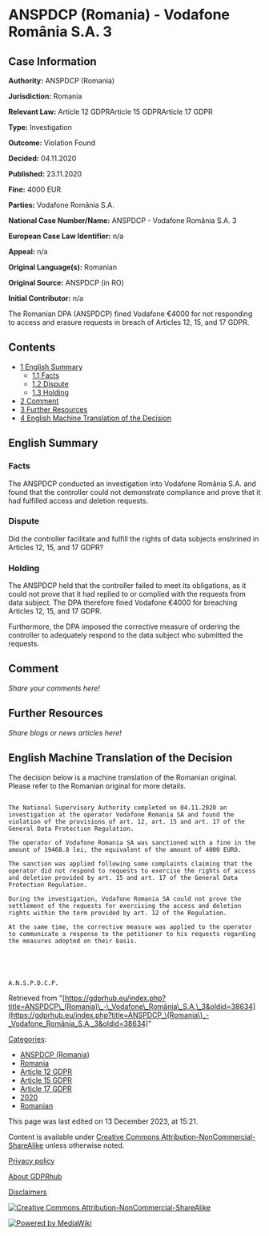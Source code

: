 # ANSPDCP (Romania) - Vodafone România S.A. 3

## Case Information

**Authority:** ANSPDCP (Romania)

**Jurisdiction:** Romania

**Relevant Law:** Article 12 GDPRArticle 15 GDPRArticle 17 GDPR

**Type:** Investigation

**Outcome:** Violation Found

**Decided:** 04.11.2020

**Published:** 23.11.2020

**Fine:** 4000 EUR

**Parties:** Vodafone România S.A.

**National Case Number/Name:** ANSPDCP - Vodafone România S.A. 3

**European Case Law Identifier:** n/a

**Appeal:** n/a

**Original Language(s):** Romanian

**Original Source:** ANSPDCP (in RO)

**Initial Contributor:** n/a

The Romanian DPA (ANSPDCP) fined Vodafone €4000 for not responding to access and erasure requests in breach of Articles 12, 15, and 17 GDPR.

## Contents

*   [1 English Summary](#English_Summary)
    *   [1.1 Facts](#Facts)
    *   [1.2 Dispute](#Dispute)
    *   [1.3 Holding](#Holding)
*   [2 Comment](#Comment)
*   [3 Further Resources](#Further_Resources)
*   [4 English Machine Translation of the Decision](#English_Machine_Translation_of_the_Decision)

## English Summary

### Facts

The ANSPDCP conducted an investigation into Vodafone România S.A. and found that the controller could not demonstrate compliance and prove that it had fulfilled access and deletion requests.

### Dispute

Did the controller facilitate and fulfill the rights of data subjects enshrined in Articles 12, 15, and 17 GDPR?

### Holding

The ANSPDCP held that the controller failed to meet its obligations, as it could not prove that it had replied to or complied with the requests from data subject. The DPA therefore fined Vodafone €4000 for breaching Articles 12, 15, and 17 GDPR.

Furthermore, the DPA imposed the corrective measure of ordering the controller to adequately respond to the data subject who submitted the requests.

## Comment

_Share your comments here!_

## Further Resources

_Share blogs or news articles here!_

## English Machine Translation of the Decision

The decision below is a machine translation of the Romanian original. Please refer to the Romanian original for more details.

```
	
The National Supervisory Authority completed on 04.11.2020 an investigation at the operator Vodafone Romania SA and found the violation of the provisions of art. 12, art. 15 and art. 17 of the General Data Protection Regulation.

The operator of Vodafone Romania SA was sanctioned with a fine in the amount of 19468.8 lei, the equivalent of the amount of 4000 EURO.

The sanction was applied following some complaints claiming that the operator did not respond to requests to exercise the rights of access and deletion provided by art. 15 and art. 17 of the General Data Protection Regulation.

During the investigation, Vodafone Romania SA could not prove the settlement of the requests for exercising the access and deletion rights within the term provided by art. 12 of the Regulation.

At the same time, the corrective measure was applied to the operator to communicate a response to the petitioner to his requests regarding the measures adopted on their basis.

 

 

A.N.S.P.D.C.P.

```

Retrieved from "[https://gdprhub.eu/index.php?title=ANSPDCP\_(Romania)\_-\_Vodafone\_România\_S.A.\_3&oldid=38634](https://gdprhub.eu/index.php?title=ANSPDCP_\(Romania\)_-_Vodafone_România_S.A._3&oldid=38634)"

[Categories](/index.php?title=Special:Categories "Special:Categories"):

*   [ANSPDCP (Romania)](/index.php?title=Category:ANSPDCP_\(Romania\) "Category:ANSPDCP (Romania)")
*   [Romania](/index.php?title=Category:Romania "Category:Romania")
*   [Article 12 GDPR](/index.php?title=Category:Article_12_GDPR "Category:Article 12 GDPR")
*   [Article 15 GDPR](/index.php?title=Category:Article_15_GDPR "Category:Article 15 GDPR")
*   [Article 17 GDPR](/index.php?title=Category:Article_17_GDPR "Category:Article 17 GDPR")
*   [2020](/index.php?title=Category:2020 "Category:2020")
*   [Romanian](/index.php?title=Category:Romanian "Category:Romanian")

This page was last edited on 13 December 2023, at 15:21.

Content is available under [Creative Commons Attribution-NonCommercial-ShareAlike](https://creativecommons.org/licenses/by-nc-sa/4.0/) unless otherwise noted.

[Privacy policy](/index.php?title=GDPRhub:Privacy_policy)

[About GDPRhub](/index.php?title=GDPRhub:About)

[Disclaimers](/index.php?title=GDPRhub:General_disclaimer)

[![Creative Commons Attribution-NonCommercial-ShareAlike](/resources/assets/licenses/cc-by-nc-sa.png)](https://creativecommons.org/licenses/by-nc-sa/4.0/)

[![Powered by MediaWiki](/resources/assets/poweredby_mediawiki_88x31.png)](https://www.mediawiki.org/)